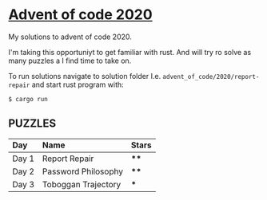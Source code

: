 # [Advent of code 2020](https://adventofcode.com)
My solutions to advent of code 2020.

I'm taking this opportuniyt to get familiar with rust. And will try ro solve as many puzzles a I find time to take on.

To run solutions navigate to solution folder I.e. `advent_of_code/2020/report-repair` and start rust program with:
```
$ cargo run
```

## PUZZLES
<table>
  <tr style="font-weight: bold;">
    <td>Day</td>
    <td>Name</td>
    <td>Stars</td>
  </tr>
  <tbody>
    <tr>
      <td>Day 1</td>  
      <td>Report Repair</td>  
      <td><b>**</b></td>  
    </tr>
    <tr>
      <td>Day 2</td>  
      <td>Password Philosophy</td>  
      <td><b>**</b></td>
    </tr>
    <tr>
      <td>Day 3</td>  
      <td>Toboggan Trajectory</td>  
      <td><b>*</b></td>
    </tr>
  </tbody>
</table>
